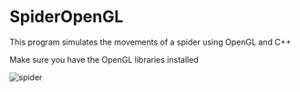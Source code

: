 # SpiderOpenGL
This program simulates the movements of a spider using OpenGL and C++

Make sure you have the OpenGL libraries installed

![spider](https://user-images.githubusercontent.com/21102697/42157938-eaae1eae-7de6-11e8-9c07-dcd328bb10f8.png)

			
